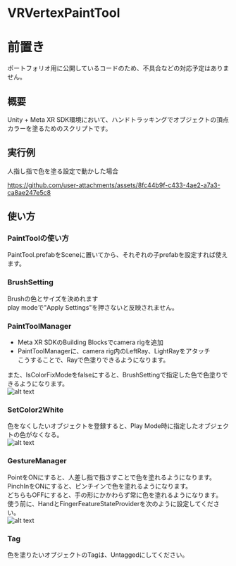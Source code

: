# VRVertexPaintTool

# 前置き
ポートフォリオ用に公開しているコードのため、不具合などの対応予定はありません。

## 概要
Unity + Meta XR SDK環境において、ハンドトラッキングでオブジェクトの頂点カラーを塗るためのスクリプトです。

## 実行例
人指し指で色を塗る設定で動かした場合

https://github.com/user-attachments/assets/8fc44b9f-c433-4ae2-a7a3-ca8ae247e5c8

## 使い方
### PaintToolの使い方
PaintTool.prefabをSceneに置いてから、それぞれの子prefabを設定すれば使えます。

### BrushSetting
Brushの色とサイズを決めれます  
play modeで"Apply Settings"を押さないと反映されません。  

### PaintToolManager
- Meta XR SDKのBuilding Blocksでcamera rigを追加
- PaintToolManagerに、camera rig内のLeftRay、LightRayをアタッチ  
こうすることで、Rayで色塗りできるようになります。  

また、IsColorFixModeをfalseにすると、BrushSettingで指定した色で色塗りできるようになります。  
![alt text](RayInteractor.png)  

### SetColor2White
色をなくしたいオブジェクトを登録すると、Play Mode時に指定したオブジェクトの色がなくなる。  
![alt text](SetColor2White.png)

### GestureManager
PointをONにすると、人差し指で指さすことで色を塗れるようになります。  
PinchInをONにすると、ピンチインで色を塗れるようになります。  
どちらもOFFにすると、手の形にかかわらず常に色を塗れるようになります。  
使う前に、HandとFingerFeatureStateProviderを次のように設定してください。  
![alt text](GestureManager.png)

### Tag
色を塗りたいオブジェクトのTagは、Untaggedにしてください。
